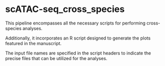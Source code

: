 # scATAC-seq_cross_species

This pipeline encompasses all the necessary scripts for performing cross-species analyses. 

Additionally, it incorporates an R script designed to generate the plots featured in the manuscript.

The input file names are specified in the script headers to indicate the precise files that can be utilized for the analyses.
